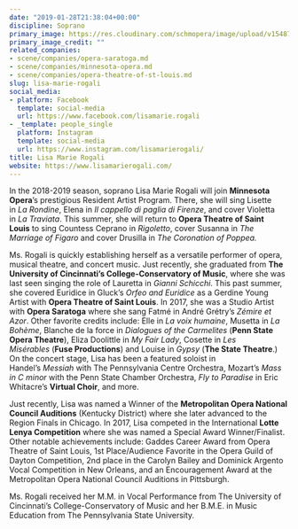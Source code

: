 ```yaml
---
date: "2019-01-28T21:38:04+00:00"
discipline: Soprano
primary_image: https://res.cloudinary.com/schmopera/image/upload/v1548711434/media/2019/01/LisaMarieRogali.jpg
primary_image_credit: ""
related_companies:
- scene/companies/opera-saratoga.md
- scene/companies/minnesota-opera.md
- scene/companies/opera-theatre-of-st-louis.md
slug: lisa-marie-rogali
social_media:
- platform: Facebook
  template: social-media
  url: https://www.facebook.com/lisamarie.rogali
- _template: people_single
  platform: Instagram
  template: social-media
  url: https://www.instagram.com/lisamarierogali/
title: Lisa Marie Rogali
website: https://www.lisamarierogali.com/
---
```

In the 2018-2019 season, soprano Lisa Marie Rogali will join **Minnesota Opera**’s prestigious Resident Artist Program. There, she will sing Lisette in _La Rondine_, Elena in _Il cappello di paglia di Firenze_, and cover Violetta in _La Traviata_. This summer, she will return to **Opera Theatre of Saint Louis** to sing Countess Ceprano in _Rigoletto_, cover Susanna in _The Marriage of Figaro_ and cover Drusilla in _The Coronation of Poppea._ 

Ms. Rogali is quickly establishing herself as a versatile performer of opera, musical theatre, and concert music. Just recently, she graduated from **The University of Cincinnati’s College-Conservatory of Music**, where she was last seen singing the role of Lauretta in _Gianni Schicchi_. This past summer, she covered Euridice in Gluck’s _Orfeo and Euridice_ as a Gerdine Young Artist with **Opera Theatre of Saint Louis**. In 2017, she was a Studio Artist with **Opera Saratoga** where she sang Fatmé in André Grétry’s _Zémire et Azor_. Other favorite credits include: Elle in _La voix humaine_, Musetta in _La Bohème_, Blanche de la force in _Dialogues of the Carmelites_ (**Penn State Opera Theatre**), Eliza Doolittle in _My Fair Lady_, Cosette in _Les Misérables_ (**Fuse Productions**) and Louise in _Gypsy_ (**The State Theatre**.) On the concert stage, Lisa has been a featured soloist in Handel’s _Messiah_ with The Pennsylvania Centre Orchestra, Mozart’s _Mass in C minor_ with the Penn State Chamber Orchestra, _Fly to Paradise_ in Eric Whitacre’s **Virtual Choir**, and more.

Just recently, Lisa was named a Winner of the **Metropolitan Opera National Council Auditions** (Kentucky District) where she later advanced to the Region Finals in Chicago. In 2017, Lisa competed in the International **Lotte Lenya Competition** where she was named a Special Award Winner/Finalist. Other notable achievements include: Gaddes Career Award from Opera Theatre of Saint Louis, 1st Place/Audience Favorite in the Opera Guild of Dayton Competition, 2nd place in the Carolyn Bailey and Dominick Argento Vocal Competition in New Orleans, and an Encouragement Award at the Metropolitan Opera National Council Auditions in Pittsburgh.

Ms. Rogali received her M.M. in Vocal Performance from The University of Cincinnati’s College-Conservatory of Music and her B.M.E. in Music Education from The Pennsylvania State University.